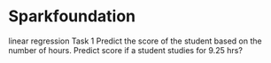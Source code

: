 # Sparkfoundation
linear regression
Task 1
Predict the score of the student based on the number of hours.
Predict score if a student studies for 9.25 hrs?
